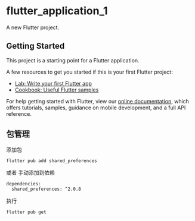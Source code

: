 # flutter_application_1

A new Flutter project.

## Getting Started

This project is a starting point for a Flutter application.

A few resources to get you started if this is your first Flutter project:

- [Lab: Write your first Flutter app](https://flutter.dev/docs/get-started/codelab)
- [Cookbook: Useful Flutter samples](https://flutter.dev/docs/cookbook)

For help getting started with Flutter, view our
[online documentation](https://flutter.dev/docs), which offers tutorials,
samples, guidance on mobile development, and a full API reference.
## 包管理
添加包 
```
flutter pub add shared_preferences
```
或者
手动添加到依赖
```
dependencies:
  shared_preferences: ^2.0.8
```
执行
```
flutter pub get
```
